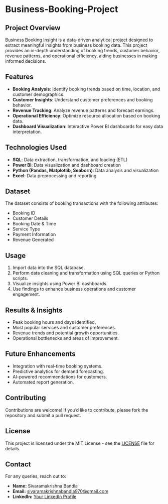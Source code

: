 # Business-Booking-Project
## Project Overview
Business Booking Insight is a data-driven analytical project designed to extract meaningful insights from business booking data. This project provides an in-depth understanding of booking trends, customer behavior, revenue patterns, and operational efficiency, aiding businesses in making informed decisions.

## Features
- **Booking Analysis**: Identify booking trends based on time, location, and customer demographics.
- **Customer Insights**: Understand customer preferences and booking behavior.
- **Revenue Tracking**: Analyze revenue patterns and forecast earnings.
- **Operational Efficiency**: Optimize resource allocation based on booking data.
- **Dashboard Visualization**: Interactive Power BI dashboards for easy data interpretation.

## Technologies Used
- **SQL**: Data extraction, transformation, and loading (ETL)
- **Power BI**: Data visualization and dashboard creation
- **Python (Pandas, Matplotlib, Seaborn)**: Data analysis and visualization
- **Excel**: Data preprocessing and reporting

## Dataset
The dataset consists of booking transactions with the following attributes:
- Booking ID
- Customer Details
- Booking Date & Time
- Service Type
- Payment Information
- Revenue Generated

## Usage
1. Import data into the SQL database.
2. Perform data cleaning and transformation using SQL queries or Python scripts.
3. Visualize insights using Power BI dashboards.
4. Use findings to enhance business operations and customer engagement.

## Results & Insights
- Peak booking hours and days identified.
- Most popular services and customer preferences.
- Revenue trends and potential growth opportunities.
- Operational bottlenecks and areas of improvement.

## Future Enhancements
- Integration with real-time booking systems.
- Predictive analytics for demand forecasting.
- AI-powered recommendations for customers.
- Automated report generation.

## Contributing
Contributions are welcome! If you’d like to contribute, please fork the repository and submit a pull request.

## License
This project is licensed under the MIT License - see the [LICENSE](LICENSE) file for details.

## Contact
For any queries, reach out to:
- **Name:** Sivaramakrishna Bandla
- **Email:** sivaramakrishnabandla970@gmail.com
- **LinkedIn:** [Your LinkedIn Profile](https://www.linkedin.com/in/sivaramakrishnacareergpt/)

